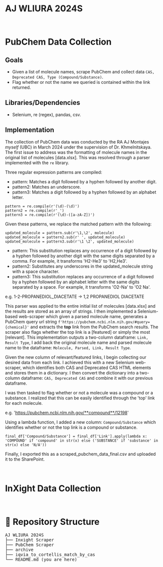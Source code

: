 # AJ WLIURA 2024S

<br>

# PubChem Data Collection

## Goals

- Given a list of molecule names, scrape PubChem and collect data `CAS, Deprecated CAS, Type (Compound/Substance)`.
- Flag whether or not the name we queried is contained within the link returned.

## Libraries/Dependencies

- Selenium, re (regex), pandas, csv.

## Implementation

The collection of PubChem data was conducted by the RA AJ Montajes _myself_ (UBC) in March 2024 under the supervision of Dr. Khmelnitskaya. The first issue to address was the formatting of molecule names in the original list of molecules [data.xlsx]. This was resolved through a parser implemented with the `re` library.

Three regular expression patterns are compiled:

- pattern: Matches a digit followed by a hyphen followed by another digit.
- pattern2: Matches an underscore.
- pattern3: Matches a digit followed by a hyphen followed by an alphabet letter.

```
pattern = re.compile(r'(\d)-(\d)')
pattern2 = re.compile(r'_')
pattern3 = re.compile(r'(\d)-([a-zA-Z])')
```

Given these patterns, we replace the matched pattern with the following:

```
updated_molecule = pattern.sub(r'\1,\2', molecule)
updated_molecule = pattern2.sub(r' ', updated_molecule)
updated_molecule = pattern3.sub(r'\1 \2', updated_molecule)
```

- pattern: This substitution replaces any occurrence of a digit followed by a hyphen followed by another digit with the same digits separated by a comma. For example, it transforms 'H2-He3' to 'H2,He3'.
- pattern2: Substitutes any underscores in the updated_molecule string with a space character.
- pattern3: This substitution replaces any occurrence of a digit followed by a hyphen followed by an alphabet letter with the same digits separated by a space. For example, it transforms 'O2-Na' to 'O2 Na'.

e.g. 1-2-PROPANEDIOL_DIACETATE $\rightarrow$ 1,2 PROPANEDIOL DIACETATE

This parser was applied to the entire initial list of molecules [data.xlsx] and the results are stored as an array of strings. I then implemented a Selenium-based web-scraper which given a parsed molecule name, generates a PubChem query url string `f'https://pubchem.ncbi.nlm.nih.gov/#query={chemical}'` and extracts the **top** link from the PubChem search results. The scraper also flags whether the top link is a [featured] or simply the most [relevant]. This implementation outputs a two-column dataframe: `Link, Result Type`, I add back the original molecule name and parsed molecule name to the dataframe: `Molecule, Parsed, Link, Result Type`.

Given the new column of relevant/featured links, I begin collecting our desired data from each link. I achieved this with a new Selenium web-scraper, which identifies both CAS and Deprecated CAS HTML elements and stores them in a dictionary. I then convert the dictionary into a two-column dataframe: `CAS, Deprecated CAS` and combine it with our previous dataframe.

I was then tasked to flag whether or not a molecule was a compound or a substance. I realized that this can be easily identified through the 'top' link for each molecule.

e.g. 'https://pubchem.ncbi.nlm.nih.gov/**compound**/12198'

Using a lambda function, I added a new column: `Compound/Substance` which identifies whether or not the top link is a compound or substance.

```
final_df['Compound/Substance'] = final_df['Link'].apply(lambda x: 'COMPOUND' if 'compound' in str(x) else ('SUBSTANCE' if 'substance' in str(x) else 'N/A'))
```

Finally, I exported this as a scraped_pubchem_data_final.csv and uploaded it to the SharePoint.

<br>

# InXight Data Collection

<br>

# 📂 Repository Structure

<pre>
AJ WLIURA 2024S
├── Inxight Scraper 
├── PubChem Scraper 
├── archive
├── iqvia_to_cortellis_match_by_cas
└── README.md (you are here)
</pre>
